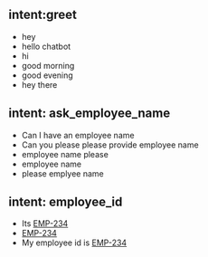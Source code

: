 ## intent:greet
- hey
- hello chatbot
- hi
- good morning
- good evening
- hey there

## intent: ask_employee_name
- Can I have an employee name
- Can you please please provide employee name
- employee name please
- employee name
- please emplyee name

## intent: employee_id
- Its [EMP-234](employee_id_no)
- [EMP-234](employee_id_no)
- My employee id is [EMP-234](employee_id_no)

